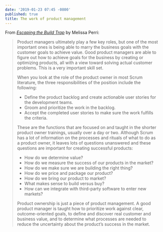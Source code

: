 ```yaml
---
date: '2019-01-23 07:45 -0800'
published: true
title: The work of product management
---
```

From _[Escaping the Build Trap](https://www.amazon.com/Escaping-Build-Trap-Effective-Management/dp/149197379X)_ by Melissa Perri:

<blockquote markdown="1">
  
Product managers ultimately play a few key roles, but one of the most important ones is being able to marry the business goals with the customer goals to achieve value. Good product managers are able to figure out how to achieve goals for the business by creating or optimizing products, all with a view toward solving actual customer problems. This is a very important skill set.

When you look at the role of the product owner in most Scrum literature, the three responsibilities of the position include the following:

* Define the product backlog and create actionable user stories for the development teams.
* Groom and prioritize the work in the backlog.
* Accept the completed user stories to make sure the work fulfills the criteria.

These are the functions that are focused on and taught in the shorter product owner trainings, usually over a day or two. Although Scrum has a lot of information on the processes and rituals of what to do as a product owner, it leaves lots of questions unanswered and these questions are important for creating successful products:

* How do we determine value?
* How do we measure the success of our products in the market?
* How do we make sure we are building the right thing?
* How do we price and package our product?
* How do we bring our product to market?
* What makes sense to build versus buy?
* How can we integrate with third-party software to enter new markets?

Product ownership is just a piece of product management. A good product manager is taught how to prioritize work against clear, outcome-oriented goals, to define and discover real customer and business value, and to determine what processes are needed to reduce the uncertainty about the product’s success in the market.
  
</blockquote>
